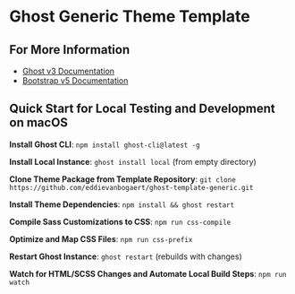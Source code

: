 # Ghost Generic Theme Template

## For More Information

* [Ghost v3 Documentation](https://ghost.org/docs/)
* [Bootstrap v5 Documentation](https://v5.getbootstrap.com/docs/5.0)

## Quick Start for Local Testing and Development on macOS

**Install Ghost CLI**:
`npm install ghost-cli@latest -g`

**Install Local Instance**:
`ghost install local` (from empty directory)

**Clone Theme Package from Template Repository**:
`git clone https://github.com/eddievanbogaert/ghost-template-generic.git`

**Install Theme Dependencies**:
`npm install && ghost restart`

**Compile Sass Customizations to CSS**:
`npm run css-compile`

**Optimize and Map CSS Files**:
`npm run css-prefix`

**Restart Ghost Instance**:
`ghost restart` (rebuilds with changes)

**Watch for HTML/SCSS Changes and Automate Local Build Steps**:
`npm run watch`